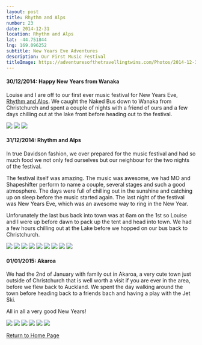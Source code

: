 ```yaml
---
layout: post
title: Rhythm and Alps
number: 23
date: 2014-12-31
location: Rhythm and Alps
lat: -44.751844
lng: 169.096252
subtitle: New Years Eve Adventures
description: Our First Music Festival
titleImage: https://adventuresofthetravellingtwins.com/Photos/2014-12-31-R&A/cover-min.JPG
---
```


<h4>30/12/2014: Happy New Years from Wanaka</h4>

Louise and I are off to our first ever music festival for New Years Eve, <a target="_blank" href="https://www.rhythmandalps.co.nz/">Rhythm and Alps</a>.
We caught the Naked Bus down to Wanaka from Christchurch and spent a couple of nights with a friend of ours and a few days chilling out at the lake front before heading out to the festival.

<img src="https://adventuresofthetravellingtwins.com/Photos/2014-12-31-R&A/day11-min.jpg" class="image1">
<img src="https://adventuresofthetravellingtwins.com/Photos/2014-12-31-R&A/day12-min.jpg" class="image1">
<img src="https://adventuresofthetravellingtwins.com/Photos/2014-12-31-R&A/day13-min.jpg" class="image1">

<h4>31/12/2014: Rhythm and Alps</h4>

In true Davidson fashion, we over prepared for the music festival and had so much food we not only fed ourselves but our neighbour for the two nights of the festival.

The festival itself was amazing. The music was awesome, we had MO and Shapeshifter perform to name a couple, several stages and such a good atmosphere. 
The days were full of chilling out in the sunshine and catching up on sleep before the music started again. 
The last night of the festival was New Years Eve, which was an awesome way to ring in the New Year. 

Unforunately the last bus back into town was at 6am on the 1st so Louise and I were up before dawn to pack up the tent and head into town.
We had a few hours chilling out at the Lake before we hopped on our bus back to Christchurch.

<img src="https://adventuresofthetravellingtwins.com/Photos/2014-12-31-R&A/day14-min.jpg" class="image1">
<img src="https://adventuresofthetravellingtwins.com/Photos/2014-12-31-R&A/day15-min.jpg" class="image1">
<img src="https://adventuresofthetravellingtwins.com/Photos/2014-12-31-R&A/day16-min.jpg" class="image1">
<img src="https://adventuresofthetravellingtwins.com/Photos/2014-12-31-R&A/day21-min.jpg" class="image1">
<img src="https://adventuresofthetravellingtwins.com/Photos/2014-12-31-R&A/day22-min.jpg" class="image1">
<img src="https://adventuresofthetravellingtwins.com/Photos/2014-12-31-R&A/day23-min.jpg" class="image1">
<img src="https://adventuresofthetravellingtwins.com/Photos/2014-12-31-R&A/day24-min.jpg" class="image1">
<img src="https://adventuresofthetravellingtwins.com/Photos/2014-12-31-R&A/day25-min.jpg" class="image1">
<img src="https://adventuresofthetravellingtwins.com/Photos/2014-12-31-R&A/day26-min.jpg" class="image1">

<h4>01/01/2015: Akaroa</h4>

We had the 2nd of January with family out in Akaroa, a very cute town just outside of Christchurch that is well worth a visit if you are ever in the area, before we flew back to Auckland. 
We spent the day walking around the town before heading back to a friends bach and having a play with the Jet Ski. 

All in all a very good New Years!

<img src="https://adventuresofthetravellingtwins.com/Photos/2014-12-31-R&A/day31-min.jpg" class="image1">
<img src="https://adventuresofthetravellingtwins.com/Photos/2014-12-31-R&A/day32-min.jpg" class="image1">
<img src="https://adventuresofthetravellingtwins.com/Photos/2014-12-31-R&A/day33-min.jpg" class="image1">
<img src="https://adventuresofthetravellingtwins.com/Photos/2014-12-31-R&A/day34-min.jpg" class="image1">
<img src="https://adventuresofthetravellingtwins.com/Photos/2014-12-31-R&A/day35-min.jpg" class="image1">
<img src="https://adventuresofthetravellingtwins.com/Photos/2014-12-31-R&A/day36-min.jpg" class="image1">

<a href="https://adventuresofthetravellingtwins.com/">Return to Home Page</a>
